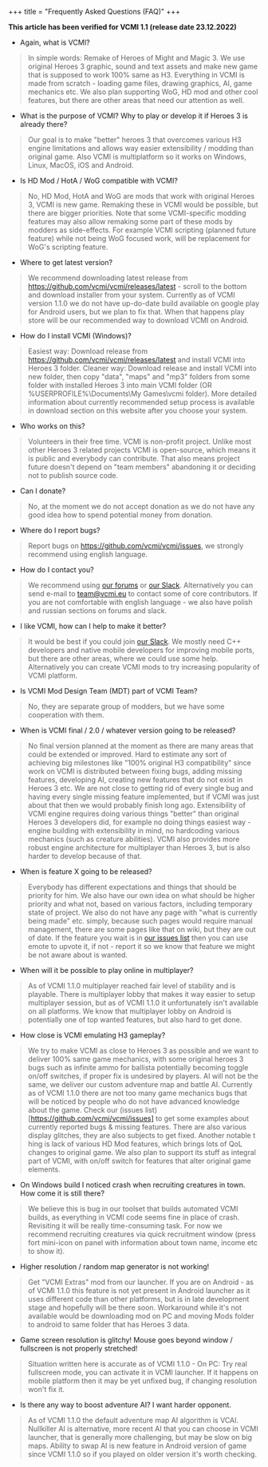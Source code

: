 +++
title = "Frequently Asked Questions (FAQ)"
+++

**This article has been verified for VCMI 1.1 (release date 23.12.2022)**

* Again, what is VCMI?

> In simple words: Remake of Heroes of Might and Magic 3. We use original Heroes 3 graphic, sound and text assets and make new game that is supposed to work 100% same as H3. Everything in VCMI is made from scratch - loading game files, drawing graphics, AI, game mechanics etc. We also plan supporting WoG, HD mod and other cool features, but there are other areas that need our attention as well.

* What is the purpose of VCMI? Why to play or develop it if Heroes 3 is already there?

> Our goal is to make "better" heroes 3 that overcomes various H3 engine limitations and allows way easier extensibility / modding than original game. Also VCMI is multiplatform so it works on Windows, Linux, MacOS, iOS and Android.

* Is HD Mod / HotA / WoG compatible with VCMI?

> No, HD Mod, HotA and WoG are mods that work with original Heroes 3, VCMI is new game. Remaking these in VCMI would be possible, but there are bigger priorities. Note that some VCMI-specific modding features may also allow remaking some part of these mods by modders as side-effects. For example VCMI scripting (planned future feature) while not being WoG focused work, will be replacement for WoG's scripting feature.

* Where to get latest version?

> We recommend downloading latest release from <https://github.com/vcmi/vcmi/releases/latest> - scroll to the bottom and download installer from your system. Currently as of VCMI version 1.1.0 we do not have up-do-date build available on google play for Android users, but we plan to fix that. When that happens play store will be our recommended way to download VCMI on Android.

* How do I install VCMI (Windows)?

> Easiest way: Download release from <https://github.com/vcmi/vcmi/releases/latest> and install VCMI into Heroes 3 folder. Cleaner way: Download release and install VCMI into new folder, then copy "data", "maps" and "mp3" folders from some folder with installed Heroes 3 into main VCMI folder (OR %USERPROFILE%\Documents\My Games\vcmi folder). More detailed information about currently recommended setup process is available in download section on this website after you choose your system.

* Who works on this?

> Volunteers in their free time. VCMI is non-profit project. Unlike most other Heroes 3 related projects VCMI is open-source, which means it is public and everybody can contribute. That also means project future doesn't depend on "team members" abandoning it or deciding not to publish source code.

* Can I donate?

> No, at the moment we do not accept donation as we do not have any good idea how to spend potential money from donation.

* Where do I report bugs?

> Report bugs on <https://github.com/vcmi/vcmi/issues>, we strongly recommend using english language.

* How do I contact you?

> We recommend using [our forums](https://forum.vcmi.eu/) or [our Slack](https://slack.vcmi.eu/). Alternatively you can send e-mail to team@vcmi.eu to contact some of core contributors. If you are not comfortable with english language - we also have polish and russian sections on forums and slack.

* I like VCMI, how can I help to make it better?

> It would be best if you could join [our Slack](https://slack.vcmi.eu/). We mostly need C++ developers and native mobile developers for improving mobile ports, but there are other areas, where we could use some help. Alternatively you can create VCMI mods to try increasing popularity of VCMI platform.

* Is VCMI Mod Design Team (MDT) part of VCMI Team?

> No, they are separate group of modders, but we have some cooperation with them.

* When is VCMI final / 2.0 / whatever version going to be released?

> No final version planned at the moment as there are many areas that could be extended or improved. Hard to estimate any sort of achieving big milestones like "100% original H3 compatibility" since work on VCMI is distributed between fixing bugs, adding missing features, developing AI, creating new features that do not exist in Heroes 3 etc. We are not close to getting rid of every single bug and having every single missing feature implemented, but if VCMI was just about that then we would probably finish long ago. Extensibility of VCMI engine requires doing various things "better" than original Heroes 3 developers did, for example no doing things easiest way - engine building with extensibility in mind, no hardcoding various mechanics (such as creature abilities). VCMI also provides more robust engine architecture for multiplayer than Heroes 3, but is also harder to develop because of that.

* When is feature X going to be released?

> Everybody has different expectations and things that should be priority for him. We also have our own idea on what should be higher priority and what not, based on various factors, including temporary state of project. We also do not have any page with "what is currently being made" etc. simply, because such pages would require manual management, there are some pages like that on wiki, but they are out of date. If the feature you wait is in [our issues list](https://github.com/vcmi/vcmi/issues) then you can use emote to upvote it, if not - report it so we know that feature we might be not aware about is wanted.

* When will it be possible to play online in multiplayer?

> As of VCMI 1.1.0 multiplayer reached fair level of stability and is playable. There is multiplayer lobby that makes it way easier to setup multiplayer session, but as of VCMI 1.1.0 it unfortunately isn't available on all platforms. We know that multiplayer lobby on Android is potentially one of top wanted features, but also hard to get done.

* How close is VCMI emulating H3 gameplay?

> We try to make VCMI as close to Heroes 3 as possible and we want to deliver 100% same game mechanics, with some original heroes 3 bugs such as infinite ammo for ballista potentially becoming toggle on/off switches, if proper fix is undesired by players. AI will not be the same, we deliver our custom adventure map and battle AI. Currently as of VCMI 1.1.0 there are not too many game mechanics bugs that will be noticed by people who do not have advanced knowledge about the game. Check our (issues list)[https://github.com/vcmi/vcmi/issues] to get some examples about currently reported bugs & missing features. There are also various display glitches, they are also subjects to get fixed. Another notable t hing is lack of various HD Mod features, which brings lots of QoL changes to original game. We also plan to support its stuff as integral part of VCMI, with on/off switch for features that alter original game elements.


* On Windows build I noticed crash when recruiting creatures in town. How come it is still there?

> We believe this is bug in our toolset that builds automated VCMI builds, as everything in VCMI code seems fine in place of crash. Revisiting it will be really time-consuming task. For now we recommend recruiting creatures via quick recruitment window (press fort mini-icon on panel with information about town name, income etc to show it).

* Higher resolution / random map generator is not working!

> Get "VCMI Extras" mod from our launcher. If you are on Android - as of VCMI 1.1.0 this feature is not yet present in Android launcher as it uses different code than other platforms, but is in late development stage and hopefully will be there soon. Workaround while it's not available would be downloading mod on PC and moving Mods folder to android to same folder that has Heroes 3 data.

* Game screen resolution is glitchy! Mouse goes beyond window / fullscreen is not properly stretched!

> Situation written here is accurate as of VCMI 1.1.0 - On PC: Try real fullscreen mode, you can activate it in VCMI launcher. If it happens on mobile platform then it may be yet unfixed bug, if changing resolution won't fix it.

* Is there any way to boost adventure AI? I want harder opponent.

> As of VCMI 1.1.0 the default adventure map AI algorithm is VCAI. Nullkiller AI is alternative, more recent AI that you can choose in VCMI launcher, that is generally more challenging, but may be slow on big maps. Ability to swap AI is new feature in Android version of game since VCMI 1.1.0 so if you played on older version it's worth checking.

